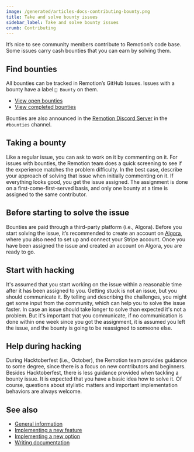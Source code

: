 ```yaml
---
image: /generated/articles-docs-contributing-bounty.png
title: Take and solve bounty issues
sidebar_label: Take and solve bounty issues
crumb: Contributing
---
```


It’s nice to see community members contribute to Remotion’s code base. Some issues carry cash bounties that you can earn by solving them.

## Find bounties

All bounties can be tracked in Remotion’s GitHub Issues. Issues with a bounty have a label `💎 Bounty` on them. <br/>

- [View open bounties](https://github.com/remotion-dev/remotion/issues?q=is%3Aopen+label%3A%22%F0%9F%92%8E+Bounty%22+sort%3Aupdated-desc) <br/>
- [View completed bounties](https://github.com/remotion-dev/remotion/issues?q=label%3A%22%F0%9F%92%8E+Bounty%22+sort%3Aupdated-desc+is%3Aclosed) <br/>

Bounties are also announced in the <a href="https://remotion.dev/discord">Remotion Discord Server</a> in the `#bounties` channel.

## Taking a bounty

Like a regular issue, you can ask to work on it by commenting on it. For issues with bounties, the Remotion team does a quick screening to see if the experience matches the problem difficulty. In the best case, describe your approach of solving that issue when initially commenting on it. If everything looks good, you get the issue assigned. The assignment is done on a first-come-first-served basis, and only one bounty at a time is assigned to the same contributor.

## Before starting to solve the issue

Bounties are paid through a third-party platform (i.e., Algora). Before you start solving the issue, it’s recommended to create an account on <a href="https://algora.io/">Algora</a>, where you also need to set up and connect your Stripe account. Once you have been assigned the issue and created an account on Algora, you are ready to go.

## Start with hacking

It's assumed that you start working on the issue within a reasonable time after it has been assigned to you. Getting stuck is not an issue, but you should communicate it. By telling and describing the challenges, you might get some input from the community, which can help you to solve the issue faster. In case an issue should take longer to solve than expected it's not a problem. But it's important that you communicate, if no communication is done within one week since you got the assignment, it is assumed you left the issue, and the bounty is going to be reassigned to someone else.

## Help during hacking

During Hacktoberfest (i.e., October), the Remotion team provides guidance to some degree, since there is a focus on new contributors and beginners. Besides Hacktoberfest, there is less guidance provided when tackling a bounty issue. It is expected that you have a basic idea how to solve it. Of course, questions about stylistic matters and important implementation behaviors are always welcome.

## See also

- [General information](/docs/contributing)
- [Implementing a new feature](/docs/contributing/feature)
- [Implementing a new option](/docs/contributing/option)
- [Writing documentation](/docs/contributing/docs)

